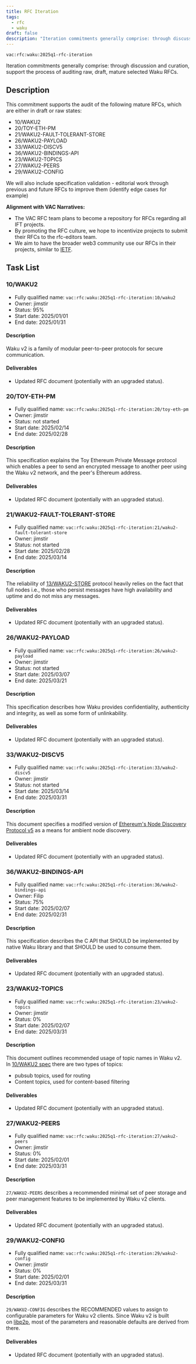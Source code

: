 ```yaml
---
title: RFC Iteration
tags:
  - rfc
  - waku
draft: false
description: "Iteration commitments generally comprise: through discussion and curation, support the process of auditing raw, draft, mature selected Waku RFCs."
---
```


`vac:rfc:waku:2025q1-rfc-iteration`

Iteration commitments generally comprise:
through discussion and curation,
support the process of auditing raw, draft, mature selected Waku RFCs.

## Description

This commitment supports the audit of the following mature RFCs, which are 
either in draft or raw states:
- 10/WAKU2 
- 20/TOY-ETH-PM
- 21/WAKU2-FAULT-TOLERANT-STORE
- 26/WAKU2-PAYLOAD
- 33/WAKU2-DISCV5
- 36/WAKU2-BINDINGS-API
- 23/WAKU2-TOPICS
- 27/WAKU2-PEERS
- 29/WAKU2-CONFIG

We will also include specification validation - 
editorial work through previous and future RFCs to improve them
(identify edge cases for example)

**Alignment with VAC Narratives:**

- The VAC RFC team plans to become a repository
for RFCs regarding all IFT 
  projects.
- By promoting the RFC culture,
we hope to incentivize projects to submit their RFCs
to the rfc-editors team.
- We aim to have the broader web3 community use our RFCs
in their projects, similar to [IETF](https://www.ietf.org/).

## Task List

### 10/WAKU2

- Fully qualified name: 
  `vac:rfc:waku:2025q1-rfc-iteration:10/waku2`
- Owner: jimstir
- Status: 95%
- Start date: 2025/01/01
- End date: 2025/01/31

#### Description

Waku v2 is a family of modular peer-to-peer protocols for secure communication.

#### Deliverables

- Updated RFC document (potentially with an upgraded status).


### 20/TOY-ETH-PM

- Fully qualified name: 
  `vac:rfc:waku:2025q1-rfc-iteration:20/toy-eth-pm`
- Owner: jimstir
- Status: not started
- Start date: 2025/02/14
- End date: 2025/02/28

#### Description

This specification explains the Toy Ethereum Private Message protocol
which enables a peer to send an encrypted message to another peer
using the Waku v2 network, and the peer's Ethereum address.

#### Deliverables

- Updated RFC document (potentially with an upgraded status).


### 21/WAKU2-FAULT-TOLERANT-STORE

- Fully qualified name: 
  `vac:rfc:waku:2025q1-rfc-iteration:21/waku2-fault-tolerant-store`
- Owner: jimstir
- Status: not started
- Start date: 2025/02/28
- End date: 2025/03/14

#### Description

The reliability of [13/WAKU2-STORE](https://rfc.vac.dev/waku/standards/core/13/store) protocol heavily relies on the fact
that full nodes i.e., those who persist messages have high availability
and uptime and do not miss any messages.

#### Deliverables

- Updated RFC document (potentially with an upgraded status).


### 26/WAKU2-PAYLOAD

- Fully qualified name: 
  `vac:rfc:waku:2025q1-rfc-iteration:26/waku2-payload`
- Owner: jimstir
- Status: not started
- Start date: 2025/03/07
- End date: 2025/03/21

#### Description

This specification describes how Waku provides confidentiality, authenticity
and integrity, as well as some form of unlinkability.

#### Deliverables

- Updated RFC document (potentially with an upgraded status).


### 33/WAKU2-DISCV5

- Fully qualified name: 
  `vac:rfc:waku:2025q1-rfc-iteration:33/waku2-discv5`
- Owner: jimstir
- Status: not started
- Start date: 2025/03/14
- End date: 2025/03/31

#### Description

This document specifies a modified version of [Ethereum's Node Discovery Protocol v5](https://github.com/ethereum/devp2p/blob/master/discv5/discv5.md)
as a means for ambient node discovery.

#### Deliverables

- Updated RFC document (potentially with an upgraded status).


### 36/WAKU2-BINDINGS-API

- Fully qualified name: 
  `vac:rfc:waku:2025q1-rfc-iteration:36/waku2-bindings-api`
- Owner: Filip
- Status: 75%
- Start date: 2025/02/07
- End date: 2025/02/31

#### Description

This specification describes the C API that SHOULD be implemented by native Waku library
and that SHOULD be used to consume them.

#### Deliverables

- Updated RFC document (potentially with an upgraded status).

### 23/WAKU2-TOPICS

- Fully qualified name: 
  `vac:rfc:waku:2025q1-rfc-iteration:23/waku2-topics`
- Owner: jimstir
- Status: 0%
- Start date: 2025/02/07
- End date: 2025/03/31

#### Description

This document outlines recommended usage of topic names in Waku v2.
In [10/WAKU2 spec](https://github.com/vacp2p/rfc-index/blob/main/waku/standards/core/10/waku2.md) there are two types of topics:

- pubsub topics, used for routing
- Content topics, used for content-based filtering

#### Deliverables

- Updated RFC document (potentially with an upgraded status).

### 27/WAKU2-PEERS

- Fully qualified name: 
  `vac:rfc:waku:2025q1-rfc-iteration:27/waku2-peers`
- Owner: jimstir
- Status: 0%
- Start date: 2025/02/01
- End date: 2025/03/31

#### Description

`27/WAKU2-PEERS` describes a recommended minimal set of peer storage
and peer management features to be implemented by Waku v2 clients.

#### Deliverables

- Updated RFC document (potentially with an upgraded status).


### 29/WAKU2-CONFIG

- Fully qualified name: 
  `vac:rfc:waku:2025q1-rfc-iteration:29/waku2-config`
- Owner: jimstir
- Status: 0%
- Start date: 2025/02/01
- End date: 2025/03/31

#### Description

`29/WAKU2-CONFIG` describes the RECOMMENDED values
to assign to configurable parameters for Waku v2 clients.
Since Waku v2 is built on [libp2p](https://github.com/libp2p/specs), most of the parameters
and reasonable defaults are derived from there.

#### Deliverables

- Updated RFC document (potentially with an upgraded status).